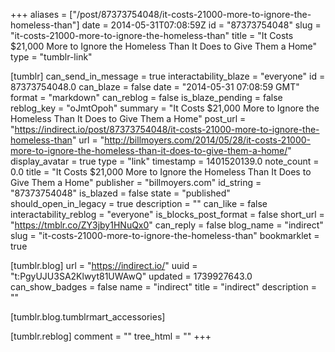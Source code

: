 +++
aliases = ["/post/87373754048/it-costs-21000-more-to-ignore-the-homeless-than"]
date = 2014-05-31T07:08:59Z
id = "87373754048"
slug = "it-costs-21000-more-to-ignore-the-homeless-than"
title = "It Costs $21,000 More to Ignore the Homeless Than It Does to Give Them a Home"
type = "tumblr-link"

[tumblr]
can_send_in_message = true
interactability_blaze = "everyone"
id = 87373754048.0
can_blaze = false
date = "2014-05-31 07:08:59 GMT"
format = "markdown"
can_reblog = false
is_blaze_pending = false
reblog_key = "oJmtOpoh"
summary = "It Costs $21,000 More to Ignore the Homeless Than It Does to Give Them a Home"
post_url = "https://indirect.io/post/87373754048/it-costs-21000-more-to-ignore-the-homeless-than"
url = "http://billmoyers.com/2014/05/28/it-costs-21000-more-to-ignore-the-homeless-than-it-does-to-give-them-a-home/"
display_avatar = true
type = "link"
timestamp = 1401520139.0
note_count = 0.0
title = "It Costs $21,000 More to Ignore the Homeless Than It Does to Give Them a Home"
publisher = "billmoyers.com"
id_string = "87373754048"
is_blazed = false
state = "published"
should_open_in_legacy = true
description = ""
can_like = false
interactability_reblog = "everyone"
is_blocks_post_format = false
short_url = "https://tmblr.co/ZY3jby1HNuQx0"
can_reply = false
blog_name = "indirect"
slug = "it-costs-21000-more-to-ignore-the-homeless-than"
bookmarklet = true

[tumblr.blog]
url = "https://indirect.io/"
uuid = "t:PgyUJU3SA2Klwyt81UWAwQ"
updated = 1739927643.0
can_show_badges = false
name = "indirect"
title = "indirect"
description = ""

[tumblr.blog.tumblrmart_accessories]

[tumblr.reblog]
comment = ""
tree_html = ""
+++
